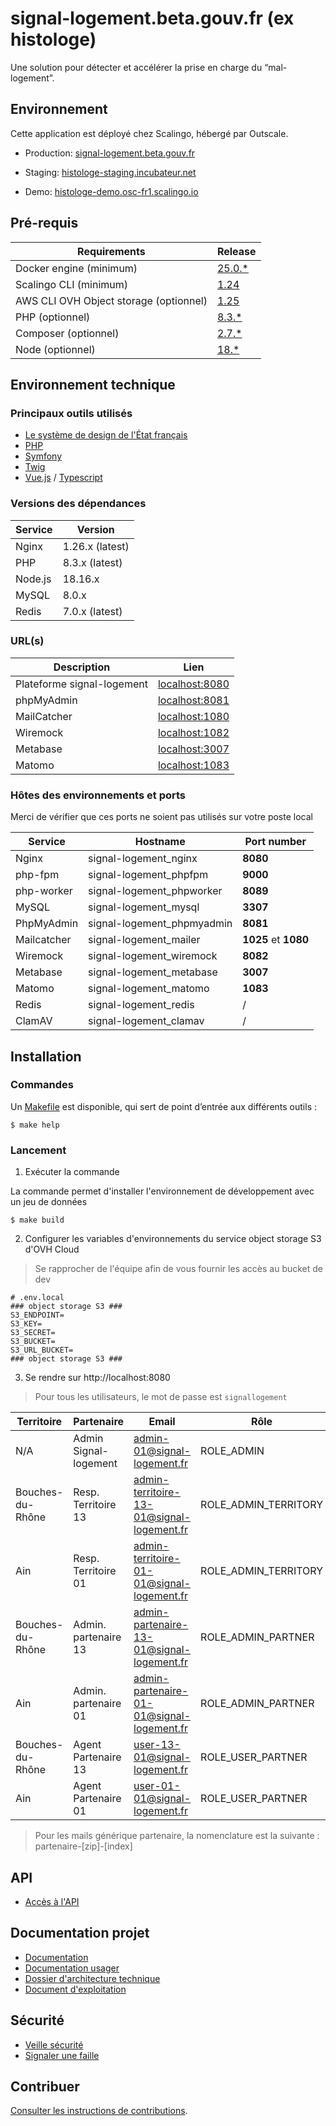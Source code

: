 # signal-logement.beta.gouv.fr (ex histologe)

Une solution pour détecter et accélérer la prise en charge du “mal-logement”.

## Environnement

Cette application est déployé chez Scalingo, hébergé par Outscale.

- Production: [signal-logement.beta.gouv.fr](https://signal-logement.beta.gouv.fr)

- Staging: [histologe-staging.incubateur.net](https://histologe-staging.incubateur.net)

- Demo: [histologe-demo.osc-fr1.scalingo.io](https://histologe-demo.osc-fr1.scalingo.io)

## Pré-requis

| Requirements                           | Release                                                                            |
|----------------------------------------|------------------------------------------------------------------------------------|
| Docker engine (minimum)                | [25.0.*](https://www.docker.com/)                                                  |
| Scalingo CLI (minimum)                 | [1.24](https://doc.scalingo.com/platform/cli/start)                                |
| AWS CLI OVH Object storage (optionnel) | [1.25](https://docs.ovh.com/fr/storage/s3/debuter-avec-s3/#utilisation-de-aws-cli) |
| PHP (optionnel)                        | [8.3.*](https://www.php.net/)                                                      |
| Composer (optionnel)                   | [2.7.*](https://getcomposer.org/download/)                                         |
| Node (optionnel)                       | [18.*](https://nodejs.org/en/)                                                     |

## Environnement technique
### Principaux outils utilisés
* [Le système de design de l'État français](https://www.systeme-de-design.gouv.fr/)
* [PHP](https://www.php.net/)
* [Symfony](https://symfony.com/)
* [Twig](https://twig.symfony.com/)
* [Vue.js](https://vuejs.org/) / [Typescript](https://www.typescriptlang.org/)

### Versions des dépendances

| Service | Version         |
|---------|-----------------|
| Nginx   | 1.26.x (latest) |
| PHP     | 8.3.x (latest)  |
| Node.js | 18.16.x         |
| MySQL   | 8.0.x           |
| Redis   | 7.0.x (latest)  |

### URL(s)

| Description                | Lien                                    |
|----------------------------|-----------------------------------------|
| Plateforme signal-logement | [localhost:8080](http://localhost:8080) |
| phpMyAdmin                 | [localhost:8081](http://localhost:8081) |
| MailCatcher                | [localhost:1080](http://localhost:1080) |
| Wiremock                   | [localhost:1082](http://localhost:1082) |
| Metabase                   | [localhost:3007](http://localhost:3007) |
| Matomo                     | [localhost:1083](http://localhost:1083) |

### Hôtes des environnements et ports

Merci de vérifier que ces ports ne soient pas utilisés sur votre poste local

| Service     | Hostname                   | Port number          |
|-------------|----------------------------|----------------------|
| Nginx       | signal-logement_nginx      | **8080**             |
| php-fpm     | signal-logement_phpfpm     | **9000**             |
| php-worker  | signal-logement_phpworker  | **8089**             |
| MySQL       | signal-logement_mysql      | **3307**             |
| PhpMyAdmin  | signal-logement_phpmyadmin | **8081**             |
| Mailcatcher | signal-logement_mailer     | **1025** et **1080** |
| Wiremock    | signal-logement_wiremock   | **8082**             |
| Metabase    | signal-logement_metabase   | **3007**             |
| Matomo      | signal-logement_matomo     | **1083**             |
| Redis       | signal-logement_redis      | /                    |
| ClamAV      | signal-logement_clamav     | /                    |

## Installation

### Commandes

Un [Makefile](Makefile) est disponible, qui sert de point d’entrée aux différents outils :

```
$ make help
```

### Lancement

1. Exécuter la commande

La commande permet d'installer l'environnement de développement avec un jeu de données

```
$ make build
```

2. Configurer les variables d'environnements du service object storage S3 d'OVH Cloud

> Se rapprocher de l'équipe afin de vous fournir les accès au bucket de dev

```
# .env.local
### object storage S3 ###
S3_ENDPOINT=
S3_KEY=
S3_SECRET=
S3_BUCKET=
S3_URL_BUCKET=
### object storage S3 ###
```

3. Se rendre sur http://localhost:8080

> Pour tous les utilisateurs, le mot de passe est `signallogement`

| Territoire       | Partenaire            | Email                                     | Rôle                 |
|------------------|-----------------------|-------------------------------------------|----------------------|
| N/A              | Admin Signal-logement | admin-01@signal-logement.fr               | ROLE_ADMIN           |
| Bouches-du-Rhône | Resp. Territoire 13   | admin-territoire-13-01@signal-logement.fr | ROLE_ADMIN_TERRITORY |
| Ain              | Resp. Territoire 01   | admin-territoire-01-01@signal-logement.fr | ROLE_ADMIN_TERRITORY |
| Bouches-du-Rhône | Admin. partenaire 13  | admin-partenaire-13-01@signal-logement.fr | ROLE_ADMIN_PARTNER   |
| Ain              | Admin. partenaire 01  | admin-partenaire-01-01@signal-logement.fr | ROLE_ADMIN_PARTNER   |
| Bouches-du-Rhône | Agent Partenaire 13   | user-13-01@signal-logement.fr             | ROLE_USER_PARTNER    |
| Ain              | Agent Partenaire 01   | user-01-01@signal-logement.fr             | ROLE_USER_PARTNER    |

> Pour les mails générique partenaire, la nomenclature est la suivante : partenaire-[zip]-[index]

## API

- [Accès à l'API](./docs/API.md)

## Documentation projet

- [Documentation](https://github.com/MTES-MCT/histologe/wiki)
- [Documentation usager](https://documentation.signal-logement.beta.gouv.fr/)
- [Dossier d'architecture technique](./docs/ARCHITECTURE.md)
- [Document d'exploitation](./docs/EXPLOITATION.md)

## Sécurité

- [Veille sécurité](./docs/SECURITY.md)
- [Signaler une faille](./docs/SECURITY.md#signaler-une-faille)

## Contribuer

[Consulter les instructions de contributions](./docs/CONTRIBUTING.md).
